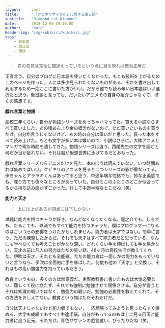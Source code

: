 ```yaml
---
layout:     post
title:      "「クビキリサイクル」に関する後日談"
subtitle:   "Diamond cut Diamond"
date:       2018-12-06 19:30:00
author:     "kara"
header-img: "img/kubikiri/kubikiri.jpg"
tags:
    - 日本語
    - 后日谈
    - 漫谈
---
```


> 君の意見は完全に間違えっているという点に目を瞑れば概ね正解だ


正直言う、自分のブログに日本語を使いたくなかった。もとも技術を上がるためこのページを作った。人には多少見られたくないものがある、それを書き出して利用するため一応ここに書いた方がいい。だから誰でも読み辛い日本語はいい選択たと思う。後日談と言っても、だいたいアニメその自身の紹介じゃなくて、ぼくの感想です。

<b>戯れ言葉と物語</b>

高校二年くらい、自分が物語シリーズをめっちゃハマってた。買える小説ならすべて買いました。あの頃あんまり金の概念がないので、ただ買いたいものを買うだけ。自分が言うじゃないけど、あの時の自分は偉いだと思った。買った本をすべて読み上げた。もとも文字が多い本は嫌いので、小説はさらに。大体アニメとマンガで暇な時間を潰してきた。物語シリーズは違う。西尾先生の文字を読むと何だか目が疲れない、それは脳が仮想世界に泳げてるだとおもった。

戯れ言葉シリーズならアニメだけを見た、本のほうは読んでいない。いつ時間あれば集めてばいい。クビキリのアニメを見ると二つシリーズの影が重なってる。伊ちゃんとアララギくんはあってると思う、中途半端な性格でも、妙な正義感でも、喋り方でも色々なところがあっていた。自分もこのふたりのどこか似合ってるから持ち込み感がすごかった。けして中途半端なとこだね（笑。

<b>能力と天才</b>

> 上には上があるが頂点には下しかない

単純に能力を持つキャラが好き、なんどなくなりたくなる。龍之介でも、しろでも、だるこでも、玖渚でもすべて能力を持つキャラだ。僕はプログラマーになるのはこいつらの影響をうけたかもしれません。能力者は天才ではない。簡単に言う、ただの練習したからだ。それでも天才はすべて能力者だと思っている、なんにも学べなくでも考えことがかなり深い。どれくらい手を伸ばしても手を届かない、天才の前に凡人の努力はただの笑い話、48ヶ月の高校生活が教えてくれた。伊吹は天才、それとも全能者。ただの能力者は一面しかの能力をもっていないと言うなら、伊吹は全面的に手を伸ばした。何度も他の「天才」と交換し、それはもの高い勉強力を持っているだろう。

教育というもの、多くの方は無意義だ。実際教科書に書いたものは大体必要ない、難しくて役に立たず、それでも強制に勉強させて競争させる。自分が言うとそれは知識の戦いではなく、勉強力の戦いだ。勉強の必要性を教えてくれて、その方法をおしえてない。教育という物はただそれだけだ。

自分は天才じゃないけど能力者でもない、一応頑張ってみようと思ったらすぐ諦める、大学も成績でもすべて中途半端。自分がもってるのもは上に見る目玉と能力者に追う足元、それだけ。青色サヴァンの戯言遣い、ぴったりだね（笑。
